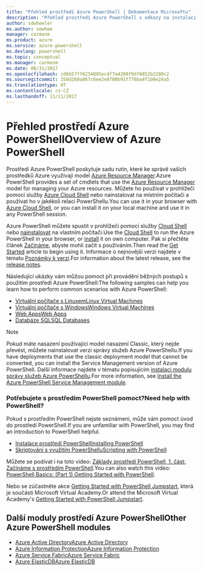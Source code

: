 ```yaml
---
title: "Přehled prostředí Azure PowerShell | Dokumentace Microsoftu"
description: "Přehled prostředí Azure PowerShell s odkazy na instalaci a konfiguraci."
author: sdwheeler
ms.author: sewhee
manager: carmonm
ms.product: azure
ms.service: azure-powershell
ms.devlang: powershell
ms.topic: conceptual
ms.manager: carmonm
ms.date: 08/31/2017
ms.openlocfilehash: cd6b57ff6234895ec4f7a4200f9df0852b2280c2
ms.sourcegitcommit: 358d260a867c6ee2e8700b91f776ba4f1b0e24a5
ms.translationtype: HT
ms.contentlocale: cs-CZ
ms.lasthandoff: 11/11/2017
---
```

# <a name="overview-of-azure-powershell"></a><span data-ttu-id="b795e-103">Přehled prostředí Azure PowerShell</span><span class="sxs-lookup"><span data-stu-id="b795e-103">Overview of Azure PowerShell</span></span>

<span data-ttu-id="b795e-104">Prostředí Azure PowerShell poskytuje sadu rutin, které ke správě vašich prostředků Azure využívají model [Azure Resource Manager](/azure/azure-resource-manager/resource-group-overview).</span><span class="sxs-lookup"><span data-stu-id="b795e-104">Azure PowerShell provides a set of cmdlets that use the [Azure Resource Manager](/azure/azure-resource-manager/resource-group-overview) model for managing your Azure resources.</span></span> <span data-ttu-id="b795e-105">Můžete ho používat v prohlížeči pomocí služby [Azure Cloud Shell](/azure/cloud-shell/overview) nebo nainstalovat na místním počítači a používat ho v jakékoli relaci PowerShellu.</span><span class="sxs-lookup"><span data-stu-id="b795e-105">You can use it in your browser with [Azure Cloud Shell](/azure/cloud-shell/overview), or you can install it on your local machine and use it in any PowerShell session.</span></span>

<span data-ttu-id="b795e-106">Azure PowerShell můžete spustit v prohlížeči pomocí služby [Cloud Shell](/azure/cloud-shell/overview) nebo [nainstalovat](install-azurerm-ps.md) na vlastním počítači.</span><span class="sxs-lookup"><span data-stu-id="b795e-106">Use the [Cloud Shell](/azure/cloud-shell/overview) to run the Azure PowerShell in your browser, or [install](install-azurerm-ps.md) it on own computer.</span></span> <span data-ttu-id="b795e-107">Pak si přečtěte článek [Začínáme](get-started-azureps.md), abyste mohli začít s používáním.</span><span class="sxs-lookup"><span data-stu-id="b795e-107">Then read the [Get Started](get-started-azureps.md) article to begin using it.</span></span> <span data-ttu-id="b795e-108">Informace o nejnovější verzi najdete v tématu [Poznámky k verzi](release-notes-azureps.md).</span><span class="sxs-lookup"><span data-stu-id="b795e-108">For information about the latest release, see the [release notes](release-notes-azureps.md).</span></span>

<span data-ttu-id="b795e-109">Následující ukázky vám můžou pomoct při provádění běžných postupů s použitím prostředí Azure PowerShell:</span><span class="sxs-lookup"><span data-stu-id="b795e-109">The following samples can help you learn how to perform common scenarios with Azure PowerShell:</span></span>

* [<span data-ttu-id="b795e-110">Virtuální počítače s Linuxem</span><span class="sxs-lookup"><span data-stu-id="b795e-110">Linux Virtual Machines</span></span>](/azure/virtual-machines/virtual-machines-linux-powershell-samples?toc=/powershell/azure/toc.json)
* [<span data-ttu-id="b795e-111">Virtuální počítače s Windows</span><span class="sxs-lookup"><span data-stu-id="b795e-111">Windows Virtual Machines</span></span>](/azure/virtual-machines/virtual-machines-windows-powershell-samples?toc=/powershell/azure/toc.json)
* [<span data-ttu-id="b795e-112">Web Apps</span><span class="sxs-lookup"><span data-stu-id="b795e-112">Web Apps</span></span>](/azure/app-service-web/app-service-powershell-samples?toc=/powershell/azure/toc.json)
* [<span data-ttu-id="b795e-113">Databáze SQL</span><span class="sxs-lookup"><span data-stu-id="b795e-113">SQL Databases</span></span>](/azure/sql-database/sql-database-powershell-samples?toc=/powershell/azure/toc.json)

> [!NOTE]
> <span data-ttu-id="b795e-114">Pokud máte nasazení používající model nasazení Classic, který nejde převést, můžete nainstalovat verzi správy služeb Azure PowerShellu.</span><span class="sxs-lookup"><span data-stu-id="b795e-114">If you have deployments that use the classic deployment model that cannot be converted, you can install the Service Management version of Azure PowerShell.</span></span> <span data-ttu-id="b795e-115">Další informace najdete v tématu popisujícím [instalaci modulu správy služeb Azure PowerShellu](/powershell/azure/servicemanagement/install-azure-ps).</span><span class="sxs-lookup"><span data-stu-id="b795e-115">For more information, see [Install the Azure PowerShell Service Management module](/powershell/azure/servicemanagement/install-azure-ps).</span></span>


### <a name="need-help-with-powershell"></a><span data-ttu-id="b795e-116">Potřebujete s prostředím PowerShell pomoct?</span><span class="sxs-lookup"><span data-stu-id="b795e-116">Need help with PowerShell?</span></span>

<span data-ttu-id="b795e-117">Pokud s prostředím PowerShell nejste seznámeni, může vám pomoct úvod do prostředí PowerShell.</span><span class="sxs-lookup"><span data-stu-id="b795e-117">If you are unfamiliar with PowerShell, you may find an introduction to PowerShell helpful.</span></span>

* [<span data-ttu-id="b795e-118">Instalace prostředí PowerShell</span><span class="sxs-lookup"><span data-stu-id="b795e-118">Installing PowerShell</span></span>](/powershell/scripting/installing-windows-powershell)
* [<span data-ttu-id="b795e-119">Skriptování s využitím PowerShellu</span><span class="sxs-lookup"><span data-stu-id="b795e-119">Scripting with PowerShell</span></span>](/powershell/scripting/scripting-with-windows-powershell)

<span data-ttu-id="b795e-120">Můžete se podívat i na toto video: [Základy prostředí PowerShell, 1. část: Začínáme s prostředím PowerShell](https://channel9.msdn.com/Blogs/Taste-of-Premier/PowerShellBasicsPart1).</span><span class="sxs-lookup"><span data-stu-id="b795e-120">You can also watch this video: [PowerShell Basics: (Part 1) Getting Started with PowerShell](https://channel9.msdn.com/Blogs/Taste-of-Premier/PowerShellBasicsPart1).</span></span>

<span data-ttu-id="b795e-121">Nebo se zúčastněte akce [Getting Started with PowerShell Jumpstart](https://mva.microsoft.com/liveevents/powershell-jumpstart), která je součástí Microsoft Virtual Academy.</span><span class="sxs-lookup"><span data-stu-id="b795e-121">Or attend the Microsoft Virtual Academy's [Getting Started with PowerShell Jumpstart](https://mva.microsoft.com/liveevents/powershell-jumpstart).</span></span>

## <a name="other-azure-powershell-modules"></a><span data-ttu-id="b795e-122">Další moduly prostředí Azure PowerShell</span><span class="sxs-lookup"><span data-stu-id="b795e-122">Other Azure PowerShell modules</span></span>

* [<span data-ttu-id="b795e-123">Azure Active Directory</span><span class="sxs-lookup"><span data-stu-id="b795e-123">Azure Active Directory</span></span>](/powershell/azure/active-directory/)
* [<span data-ttu-id="b795e-124">Azure Information Protection</span><span class="sxs-lookup"><span data-stu-id="b795e-124">Azure Information Protection</span></span>](/powershell/azure/aip/)
* [<span data-ttu-id="b795e-125">Azure Service Fabric</span><span class="sxs-lookup"><span data-stu-id="b795e-125">Azure Service Fabric</span></span>](/powershell/azure/service-fabric/)
* [<span data-ttu-id="b795e-126">Azure ElasticDB</span><span class="sxs-lookup"><span data-stu-id="b795e-126">Azure ElasticDB</span></span>](/powershell/azure/elasticdbjobs/)
